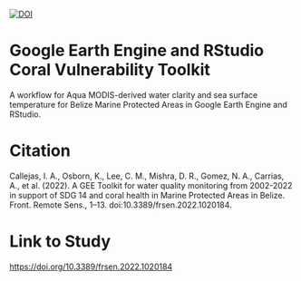 [![DOI](https://zenodo.org/badge/DOI/10.5281/zenodo.12522740.svg)](https://doi.org/10.5281/zenodo.12522740)
# Google Earth Engine and RStudio Coral Vulnerability Toolkit
A workflow for Aqua MODIS-derived water clarity and sea surface temperature for Belize Marine Protected Areas in Google Earth Engine and RStudio.

# Citation
Callejas, I. A., Osborn, K., Lee, C. M., Mishra, D. R., Gomez, N. A., Carrias, A., et al. (2022). A GEE Toolkit for water quality monitoring from 2002-2022 in support of SDG 14 and coral health in Marine Protected Areas in Belize. Front. Remote Sens., 1–13. doi:10.3389/frsen.2022.1020184.

# Link to Study
https://doi.org/10.3389/frsen.2022.1020184
